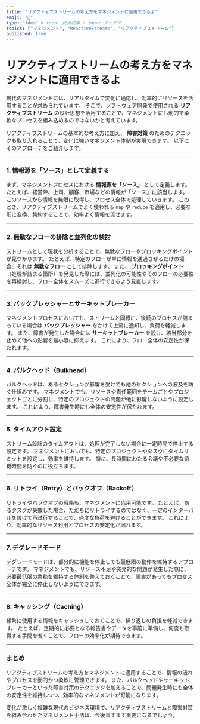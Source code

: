 ```yaml
---
title: "リアクティブストリームの考え方をマネジメントに適用できるよ"
emoji: "🌟"
type: "idea" # tech: 技術記事 / idea: アイデア
topics: ["マネジメント", "ReactiveStreams", "リアクティブストリーム"]
published: true
---
```


# リアクティブストリームの考え方をマネジメントに適用できるよ

現代のマネジメントには、リアルタイムで変化に適応し、効率的にリソースを活用することが求められています。 そこで、ソフトウェア開発で使用される **リアクティブストリーム** の設計思想を活用することで、マネジメントにも動的で柔軟なプロセスを組み込めるのではないかと考えています。


リアクティブストリームの基本的な考え方に加え、 **障害対策** のためのテクニックも取り入れることで、変化に強いマネジメント体制が実現できます。
以下にそのアプローチをご紹介します。


---

### 1. 情報源を「ソース」として定義する

まず、マネジメントプロセスにおける **情報源を「ソース」** として定義します。
たとえば、経営陣、上司、顧客、市場などの情報が「ソース」に該当します。
このソースから情報を無限に取得し、プロセス全体で処理していきます。
このとき、リアクティブストリームでよく使われる `map` や `reduce` を適用し、必要な形に変換、集約することで、効率よく情報を流せます。


---

### 2. 無駄なフローの排除と並列化の検討

ストリームとして現状を分析することで、無駄なフローやブロッキングポイントが見つかります。
たとえば、特定のフローが単に情報を通過させるだけの場合、それは **無駄なフロー** として排除します。
また、 **ブロッキングポイント** （処理が詰まる箇所）を発見した際には、並列化の可能性やそのフローの必要性を再検討し、フロー全体をスムーズに進行できるよう見直します。


---

### 3. バックプレッシャーとサーキットブレーカー

マネジメントプロセスにおいても、ストリームと同様に、後続のプロセスが詰まっている場合は **バックプレッシャー** をかけて上流に通知し、負荷を軽減します。
また、障害が発生した場合には **サーキットブレーカー** を設け、該当部分を止めて他への影響を最小限に抑えます。
これにより、フロー全体の安定性が保たれます。


---

### 4. バルクヘッド（Bulkhead）

バルクヘッドは、あるセクションが影響を受けても他のセクションへの波及を防ぐ仕組みです。
マネジメントでも、リソースや責任範囲をチームごとやプロジェクトごとに分割し、特定のプロジェクトの問題が他に影響しないように設定します。
これにより、障害発生時にも全体の安定性が保たれます。


---

### 5. タイムアウト設定

ストリーム設計のタイムアウトは、処理が完了しない場合に一定時間で停止する設定です。
マネジメントにおいても、特定のプロジェクトやタスクにタイムリミットを設定し、効率を維持します。
特に、長時間にわたる会議や不必要な待機時間を防ぐのに役立ちます。


---

### 6. リトライ（Retry）とバックオフ（Backoff）

リトライやバックオフの戦略も、マネジメントに応用可能です。
たとえば、あるタスクが失敗した場合、ただちにリトライするのではなく、一定のインターバルを設けて再試行することで、過度な負荷を避けることができます。
これにより、効率的なリソース利用とプロセスの安定化が図れます。


---

### 7. デグレードモード

デグレードモードは、部分的に機能を停止しても最低限の動作を維持するアプローチです。
マネジメントでも、リソース不足や突発的な問題が発生した際に、必要最低限の業務を維持する体制を整えておくことで、障害があってもプロセス全体が完全に停止しないようにできます。


---

### 8. キャッシング（Caching）

頻繁に使用する情報をキャッシュしておくことで、繰り返しの負担を軽減できます。
たとえば、定期的に必要となる報告書やデータを事前に準備し、何度も取得する手間を省くことで、フローの効率化が期待できます。


---

### まとめ

リアクティブストリームの考え方をマネジメントに適用することで、情報の流れやプロセスを動的かつ柔軟に管理できます。
また、バルクヘッドやサーキットブレーカーといった障害対策のテクニックを加えることで、問題発生時にも全体の安定性を維持しつつ、効率的なマネジメントが可能になります。


変化が激しく複雑な現代のビジネス環境で、リアクティブストリームと障害対策を組み合わせたマネジメント手法は、今後ますます重要になるでしょう。


